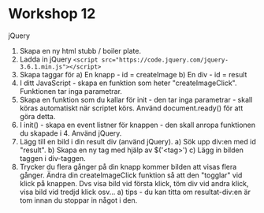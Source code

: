 # Workshop 12

jQuery

1. Skapa en ny html stubb / boiler plate.
2. Ladda in jQuery
   `<script src="https://code.jquery.com/jquery-3.6.1.min.js"></script>`
3. Skapa taggar för
   a) En knapp - id = createImage
   b) En div - id = result
4. I ditt JavaScript - skapa en funktion som heter "createImageClick". Funktionen tar inga parametrar.
5. Skapa en funktion som du kallar för init - den tar inga parametrar - skall köras automatiskt när scriptet körs. Använd document.ready() för att göra detta.
6. I init() - skapa en event listner för knappen - den skall anropa funktionen du skapade i 4. Använd jQuery.
7. Lägg till en bild i din result div (använd jQuery).
   a) Sök upp div:en med id "result".
   b) Skapa en ny tag med hjälp av $('&lt;tag&gt;')
   c) Lägg in bilden taggen i div-taggen.
8. Trycker du flera gånger på din knapp kommer bilden att visas flera gånger. Ändra din createImageClick funktion så att den "togglar" vid klick på knappen. Dvs visa bild vid första klick, töm div vid andra klick, visa bild vid tredjd klick osv...
   a) tips - du kan titta om resultat-div:en är tom innan du stoppar in något i den.
